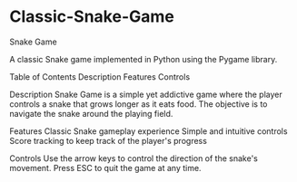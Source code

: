 # Classic-Snake-Game
Snake Game

A classic Snake game implemented in Python using the Pygame library.

Table of Contents
Description
Features
Controls

Description
Snake Game is a simple yet addictive game where the player controls a snake that grows longer as it eats food. The objective is to navigate the snake around the playing field.

Features
Classic Snake gameplay experience
Simple and intuitive controls
Score tracking to keep track of the player's progress

Controls
Use the arrow keys to control the direction of the snake's movement.
Press ESC to quit the game at any time.
